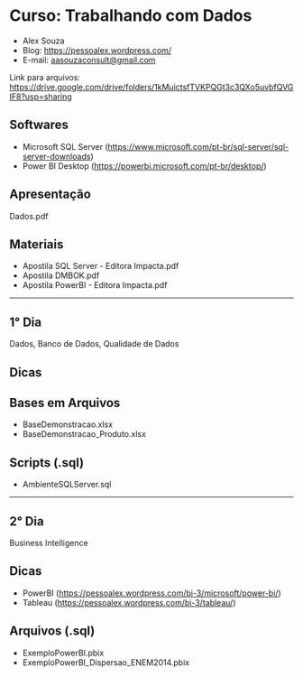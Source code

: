 # Curso: Trabalhando com Dados
- Alex Souza
- Blog: https://pessoalex.wordpress.com/
- E-mail: aasouzaconsult@gmail.com

Link para arquivos: https://drive.google.com/drive/folders/1kMuictsfTVKPQGt3c3QXo5uvbfQVGIF8?usp=sharing

Softwares
---------
- Microsoft SQL Server (https://www.microsoft.com/pt-br/sql-server/sql-server-downloads)
- Power BI Desktop (https://powerbi.microsoft.com/pt-br/desktop/)

Apresentação
------------
Dados.pdf

Materiais
------------
- Apostila SQL Server - Editora Impacta.pdf
- Apostila DMBOK.pdf
- Apostila PowerBI - Editora Impacta.pdf

--------------------------------------------------------------------------------------------------
1° Dia
-----------
Dados, Banco de Dados, Qualidade de Dados

Dicas
-----

Bases em Arquivos
-------------
- BaseDemonstracao.xlsx
- BaseDemonstracao_Produto.xlsx

Scripts (.sql)
-------------
- AmbienteSQLServer.sql

--------------------------------------------------------------------------------------------------
2° Dia
-----------
Business Intelligence

Dicas
-----
- PowerBI (https://pessoalex.wordpress.com/bi-3/microsoft/power-bi/)
- Tableau (https://pessoalex.wordpress.com/bi-3/tableau/)

Arquivos (.sql)
-------------
- ExemploPowerBI.pbix
- ExemploPowerBI_Dispersao_ENEM2014.pbix
